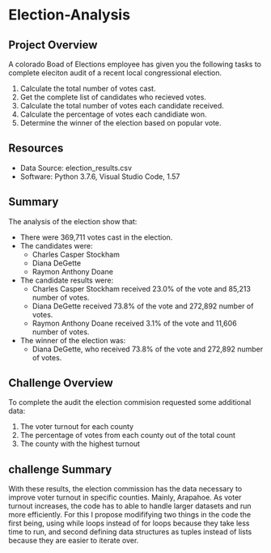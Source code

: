 # Election-Analysis

## Project Overview
A colorado Boad of Elections employee has given you the following tasks to complete eleciton audit of a recent local congressional election.

1. Calculate the total number of votes cast.
2. Get the complete list of candidates who recieved votes.
3. Calculate the total number of votes each candidate received.
4. Calculate the percentage of votes each candidiate won.
5. Determine the winner of the election based on popular vote.

## Resources 
-  Data Source: election_results.csv
-  Software: Python 3.7.6, Visual Studio Code, 1.57

## Summary 
The analysis of the election show that:
-  There were 369,711 votes cast in the election. 
-  The candidates were:
     -  Charles Casper Stockham
     -  Diana DeGette
     -  Raymon Anthony Doane 
-  The candidate results were:
     -  Charles Casper Stockham received 23.0% of the vote and 85,213 number of votes. 
     -  Diana DeGette received  73.8% of the vote and 272,892 number of votes.
     -  Raymon Anthony Doane received 3.1% of the vote and 11,606 number of votes. 
-  The winner of the election was:
     -  Diana DeGette, who received 73.8% of the vote and 272,892 number of votes.

## Challenge Overview
To complete the audit the election commision requested some additional data:

1. The voter turnout for each county
2. The percentage of votes from each county out of the total count
3. The county with the highest turnout 

## challenge Summary 
With these results, the election commission has the data necessary to improve voter turnout in specific counties. Mainly, Arapahoe. As voter turnout increases, the code has to able to handle larger datasets and run more efficiently. For this I propose modififying two things in the code the first being, using while loops instead of for loops because they take less time to run, and second defining data structures as tuples instead of lists because they are easier to iterate over. 
